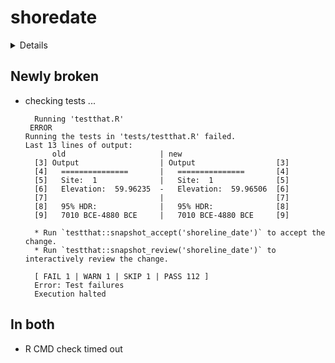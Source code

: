 # shoredate

<details>

* Version: 1.1.0
* GitHub: https://github.com/isakro/shoredate
* Source code: https://github.com/cran/shoredate
* Date/Publication: 2023-06-02 23:40:02 UTC
* Number of recursive dependencies: 116

Run `revdepcheck::revdep_details(, "shoredate")` for more info

</details>

## Newly broken

*   checking tests ...
    ```
      Running 'testthat.R'
     ERROR
    Running the tests in 'tests/testthat.R' failed.
    Last 13 lines of output:
          old                     | new                        
      [3] Output                  | Output                  [3]
      [4]   ===============       |   ===============       [4]
      [5]   Site:  1              |   Site:  1              [5]
      [6]   Elevation:  59.96235  -   Elevation:  59.96506  [6]
      [7]                         |                         [7]
      [8]   95% HDR:              |   95% HDR:              [8]
      [9]   7010 BCE-4880 BCE     |   7010 BCE-4880 BCE     [9]
      
      * Run `testthat::snapshot_accept('shoreline_date')` to accept the change.
      * Run `testthat::snapshot_review('shoreline_date')` to interactively review the change.
      
      [ FAIL 1 | WARN 1 | SKIP 1 | PASS 112 ]
      Error: Test failures
      Execution halted
    ```

## In both

*   R CMD check timed out
    

